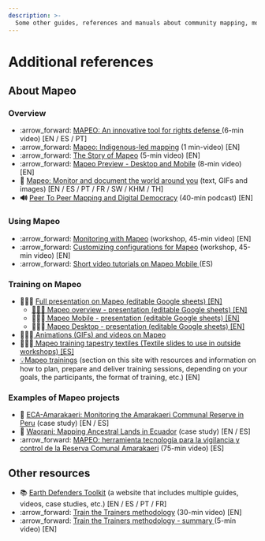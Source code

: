 ```yaml
---
description: >-
  Some other guides, references and manuals about community mapping, monitoring and data collection that could be of use as you design your project.
---
```


# Additional references

## About Mapeo

### Overview

* :arrow\_forward: [MAPEO: An innovative tool for rights defense ](https://www.youtube.com/watch?v=nZS9V1fxnuQ\&list=PLI10lL3Yr-k1\_PYaEDcAhmuCnnGfcwxXx\&index=2\&t=5s)(6-min video) \[EN / ES / PT]
* :arrow\_forward: [Mapeo: Indigenous-led mapping](https://www.youtube.com/watch?v=xPygllrdIYc\&list=PLI10lL3Yr-k1\_PYaEDcAhmuCnnGfcwxXx\&index=3) (1 min-video) \[EN]
* :arrow\_forward: [The Story of Mapeo](https://www.youtube.com/watch?v=rLIkHRkTh7Q\&list=PLI10lL3Yr-k1\_PYaEDcAhmuCnnGfcwxXx\&index=4\&t=5s) (5-min video) \[EN]
* :arrow\_forward: [Mapeo Preview - Desktop and Mobile](https://www.youtube.com/watch?v=oNFP-mcynNw\&list=PLI10lL3Yr-k1\_PYaEDcAhmuCnnGfcwxXx\&index=5\&t=96s) (8-min video) \[EN]
* :book: [Mapeo: Monitor and document the world around you](https://www.earthdefenderstoolkit.com/toolkit/mapeo-monitor-and-document-the-world-around-you/) (text, GIFs and images) \[EN / ES / PT / FR / SW / KHM / TH]
* **🔊** [Peer To Peer Mapping and Digital Democracy](https://mapscaping.com/podcast/peer-to-peer-mapping-and-digital-democracy/) (40-min podcast) \[EN]

### Using Mapeo

* :arrow\_forward: [Monitoring with Mapeo](https://www.youtube.com/watch?v=yPiDfaYsSO0\&list=PLI10lL3Yr-k1\_PYaEDcAhmuCnnGfcwxXx\&index=7\&t=662s) (workshop, 45-min video) \[EN]
* :arrow\_forward: [Customizing configurations for Mapeo](https://www.youtube.com/watch?v=D8h1029NeRA\&list=PLI10lL3Yr-k1\_PYaEDcAhmuCnnGfcwxXx\&index=8\&t=328s) (workshop, 45-min video) \[EN]
* :arrow\_forward: [Short video tutorials on Mapeo Mobile ](https://youtube.com/playlist?list=PLI10lL3Yr-k2MUMquVTaQxZoiQqfT\_eID)(ES)

### Training on Mapeo

* 👩🏽‍🏫 [Full presentation on Mapeo (editable Google sheets) \[EN\]](https://docs.google.com/presentation/d/1-fLmJbbMNcyo78JU2sOFTMjDfjWswNCw/edit?usp=sharing\&ouid=106123884054457337407\&rtpof=true\&sd=true)
  * [👩🏽‍🏫 Mapeo overview - presentation (editable Google sheets) \[EN\]](https://docs.google.com/presentation/d/1bLLUjyXBymiHhUeUEwMfHe\_j1X1VHx6I/edit?usp=sharing\&ouid=106123884054457337407\&rtpof=true\&sd=true)
  * 👩🏽‍🏫[ Mapeo Mobile - presentation (editable Google sheets) \[EN\]](https://docs.google.com/presentation/d/1axl7DQNyp2JR0zlNvP9kHlak\_WawyGUY/edit?usp=sharing\&ouid=106123884054457337407\&rtpof=true\&sd=true)
  * 👩🏽‍🏫[ Mapeo Desktop - presentation (editable Google sheets) \[EN\]](https://docs.google.com/presentation/d/1Ha4P-TTc3\_eLc0a86bjXI17mHskpDh\_8/edit?usp=sharing\&ouid=106123884054457337407\&rtpof=true\&sd=true)
* 👩🏽‍🏫[ Animations (GIFs) and videos on Mapeo](https://drive.google.com/drive/folders/1PhIGV933MfFMTZq5KhaHsukexe74rBj7?usp=sharing)
* 👩🏽‍🏫[ Mapeo training tapestry textiles (Textile slides to use in outside workshops) \[ES\]](https://drive.google.com/drive/folders/1MCLC3ImRdIwVMIcJcrJgpLT5ivBteh8a?usp=sharing)
* [💡Mapeo trainings](complete-reference-guide/training-and-information-sessions/) (section on this site with resources and information on how to plan, prepare and deliver training sessions, depending on your goals, the participants, the format of training, etc.) \[EN]

### Examples of Mapeo projects

* :book: [ECA-Amarakaeri: Monitoring the Amarakaeri Communal Reserve in Peru](https://www.earthdefenderstoolkit.com/community/monitoring-the-amarakaeri-communal-reserve-in-peru/) (case study) \[EN / ES]
* :book: [Waorani: Mapping Ancestral Lands in Ecuador](https://www.earthdefenderstoolkit.com/community/mapping-waorani-ancestral-lands-in-ecuador/) (case study) \[EN / ES]
* :arrow\_forward: [MAPEO: herramienta tecnología para la vigilancia y control de la Reserva Comunal Amarakaeri](https://www.youtube.com/watch?v=XMmldDe245A\&list=PLI10lL3Yr-k0shDUOjLGpo8jIbMnXjMVb\&index=4) (75-min video) \[ES]&#x20;

## Other resources

* :books: [Earth Defenders Toolkit](https://www.earthdefenderstoolkit.com) (a website that includes multiple guides, videos, case studies, etc.) \[EN / ES / PT / FR]
* :arrow\_forward: [Train the Trainers methodology](https://www.youtube.com/watch?v=eIXhg20BEDw) (30-min video) \[EN]&#x20;
* :arrow\_forward: [Train the Trainers methodology - summary ](https://www.youtube.com/watch?v=c6eXAcaFSQI)(5-min video) \[EN]&#x20;

